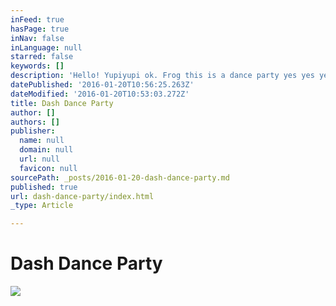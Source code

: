 ```yaml
---
inFeed: true
hasPage: true
inNav: false
inLanguage: null
starred: false
keywords: []
description: 'Hello! Yupiyupi ok. Frog this is a dance party yes yes yes lah lah lah lah I O da bell core.  April 2015'
datePublished: '2016-01-20T10:56:25.263Z'
dateModified: '2016-01-20T10:53:03.272Z'
title: Dash Dance Party
author: []
authors: []
publisher:
  name: null
  domain: null
  url: null
  favicon: null
sourcePath: _posts/2016-01-20-dash-dance-party.md
published: true
url: dash-dance-party/index.html
_type: Article

---
```

# Dash Dance Party
![](https://the-grid-user-content.s3-us-west-2.amazonaws.com/86092aad-e1e4-41e6-a8b5-3188ac9a7b6c.jpg)